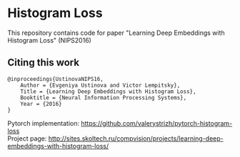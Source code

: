 # Histogram Loss
This repository contains code for paper "Learning Deep Embeddings with Histogram Loss" (NIPS2016)

## Citing this work 

    @inproceedings{UstinovaNIPS16,  
        Author = {Evgeniya Ustinova and Victor Lempitsky},  
        Title = {Learning Deep Embeddings with Histogram Loss},  
        Booktitle = {Neural Information Processing Systems},  
        Year = {2016}  
    }


Pytorch implementation: https://github.com/valerystrizh/pytorch-histogram-loss \
Project page: http://sites.skoltech.ru/compvision/projects/learning-deep-embeddings-with-histogram-loss/
